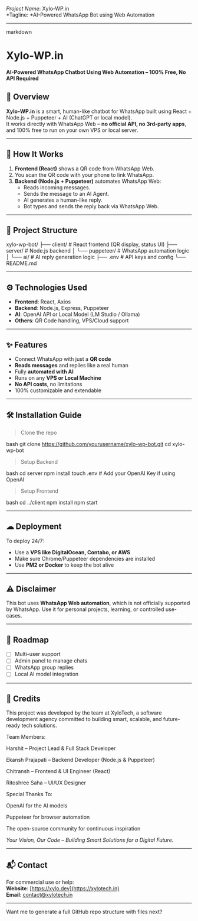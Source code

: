
*Project Name*: Xylo-WP.in  
*Tagline: *AI-Powered WhatsApp Bot using Web Automation

---

markdown
# Xylo-WP.in  
**AI-Powered WhatsApp Chatbot Using Web Automation – 100% Free, No API Required**

## 🚀 Overview

**Xylo-WP.in** is a smart, human-like chatbot for WhatsApp built using React + Node.js + Puppeteer + AI (ChatGPT or local model).  
It works directly with WhatsApp Web – **no official API, no 3rd-party apps**, and 100% free to run on your own VPS or local server.

---

## 🧠 How It Works

1. **Frontend (React)** shows a QR code from WhatsApp Web.
2. You scan the QR code with your phone to link WhatsApp.
3. **Backend (Node.js + Puppeteer)** automates WhatsApp Web:
   - Reads incoming messages.
   - Sends the message to an AI Agent.
   - AI generates a human-like reply.
   - Bot types and sends the reply back via WhatsApp Web.

---

## 📁 Project Structure


xylo-wp-bot/
├── client/              # React frontend (QR display, status UI)
├── server/              # Node.js backend
│   └── puppeteer/       # WhatsApp automation logic
│   └── ai/              # AI reply generation logic
├── .env                 # API keys and config
└── README.md


---

## ⚙ Technologies Used

- **Frontend**: React, Axios
- **Backend**: Node.js, Express, Puppeteer
- **AI**: OpenAI API or Local Model (LM Studio / Ollama)
- **Others**: QR Code handling, VPS/Cloud support

---

## ✨ Features

- Connect WhatsApp with just a **QR code**
- **Reads messages** and replies like a real human
- Fully **automated with AI**
- Runs on any **VPS or Local Machine**
- **No API costs**, no limitations
- 100% customizable and extendable

---

## 🛠 Installation Guide

> Clone the repo

bash
git clone https://github.com/yourusername/xylo-wp-bot.git
cd xylo-wp-bot


> Setup Backend

bash
cd server
npm install
touch .env   # Add your OpenAI Key if using OpenAI


> Setup Frontend

bash
cd ../client
npm install
npm start


---

## ☁ Deployment

To deploy 24/7:
- Use a **VPS like DigitalOcean, Contabo, or AWS**
- Make sure Chrome/Puppeteer dependencies are installed
- Use **PM2 or Docker** to keep the bot alive

---

## ⚠ Disclaimer

This bot uses **WhatsApp Web automation**, which is not officially supported by WhatsApp. Use it for personal projects, learning, or controlled use-cases.

---

## 📌 Roadmap

- [ ] Multi-user support
- [ ] Admin panel to manage chats
- [ ] WhatsApp group replies
- [ ] Local AI model integration

---



## 🤝 Credits
This project was developed by the team at XyloTech, a software development agency committed to building smart, scalable, and future-ready tech solutions.

Team Members:

Harshit – Project Lead & Full Stack Developer

Ekansh Prajapati – Backend Developer (Node.js & Puppeteer)

Chitransh – Frontend & UI Engineer (React)

Ritoshree Saha – UI/UX Designer

Special Thanks To:

OpenAI for the AI models

Puppeteer for browser automation

The open-source community for continuous inspiration



 *Your Vision, Our Code – Building Smart Solutions for a Digital Future.*

---

## 📬 Contact

For commercial use or help:  
**Website**: [https://xylo.dev](https://xylotech.in)  
**Email**: contact@xylotech.in


---

Want me to generate a full GitHub repo structure with files next?

